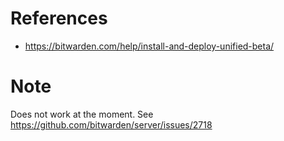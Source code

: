 # References

- https://bitwarden.com/help/install-and-deploy-unified-beta/

# Note

Does not work at the moment. See https://github.com/bitwarden/server/issues/2718
